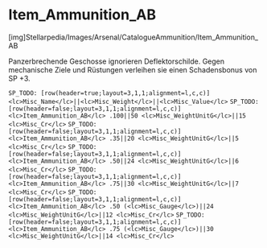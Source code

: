 # Item_Ammunition_AB

[img]Stellarpedia/Images/Arsenal/CatalogueAmmunition/Item_Ammunition_AB

Panzerbrechende Geschosse ignorieren Deflektorschilde. Gegen mechanische Ziele und Rüstungen verleihen sie einen Schadensbonus von SP +3.

`SP_TODO: [row(header=true;layout=3,1,1;alignment=l,c,c)]<lc>Misc_Name</lc>||<lc>Misc_Weight</lc>||<lc>Misc_Value</lc>`
`SP_TODO: [row(header=false;layout=3,1,1;alignment=l,c,c)]<lc>Item_Ammunition_AB</lc> .100||50 <lc>Misc_WeightUnitG</lc>||15 <lc>Misc_Cr</lc>`
`SP_TODO: [row(header=false;layout=3,1,1;alignment=l,c,c)]<lc>Item_Ammunition_AB</lc> .35||20 <lc>Misc_WeightUnitG</lc>||5 <lc>Misc_Cr</lc>`
`SP_TODO: [row(header=false;layout=3,1,1;alignment=l,c,c)]<lc>Item_Ammunition_AB</lc> .50||24 <lc>Misc_WeightUnitG</lc>||6 <lc>Misc_Cr</lc>`
`SP_TODO: [row(header=false;layout=3,1,1;alignment=l,c,c)]<lc>Item_Ammunition_AB</lc> .75||30 <lc>Misc_WeightUnitG</lc>||7 <lc>Misc_Cr</lc>`
`SP_TODO: [row(header=false;layout=3,1,1;alignment=l,c,c)]<lc>Item_Ammunition_AB</lc> .50 (<lc>Misc_Gauge</lc>)||24 <lc>Misc_WeightUnitG</lc>||12 <lc>Misc_Cr</lc>`
`SP_TODO: [row(header=false;layout=3,1,1;alignment=l,c,c)]<lc>Item_Ammunition_AB</lc> .75 (<lc>Misc_Gauge</lc>)||30 <lc>Misc_WeightUnitG</lc>||14 <lc>Misc_Cr</lc>`